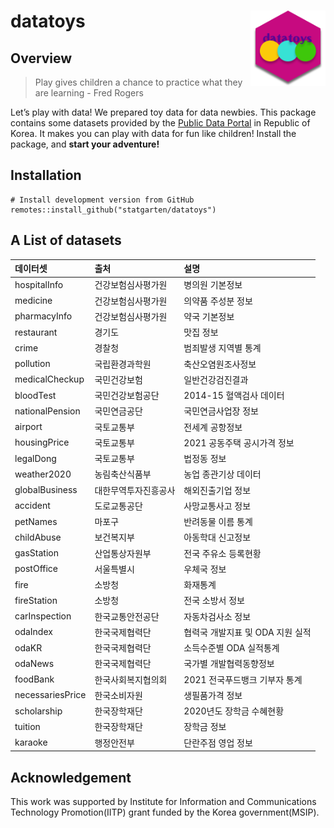 
<!-- README.md is generated from README.Rmd. Please edit that file -->

# datatoys <img src="man/figures/logo.png" align="right" width="120" />

## Overview

> Play gives children a chance to practice what they are learning - Fred
> Rogers

Let’s play with data! We prepared toy data for data newbies. This
package contains some datasets provided by the [Public Data
Portal](https://data.go.kr) in Republic of Korea. It makes you can play
with data for fun like children! Install the package, and **start your
adventure!**

## Installation

    # Install development version from GitHub
    remotes::install_github("statgarten/datatoys")

## A List of datasets

| 데이터셋         | 출처                 | 설명                             |
|:-----------------|:---------------------|:---------------------------------|
| hospitalInfo     | 건강보험심사평가원   | 병의원 기본정보                  |
| medicine         | 건강보험심사평가원   | 의약품 주성분 정보               |
| pharmacyInfo     | 건강보험심사평가원   | 약국 기본정보                    |
| restaurant       | 경기도               | 맛집 정보                        |
| crime            | 경찰청               | 범죄발생 지역별 통계             |
| pollution        | 국립환경과학원       | 축산오염원조사정보               |
| medicalCheckup   | 국민건강보험         | 일반건강검진결과                 |
| bloodTest        | 국민건강보험공단     | 2014-15 혈액검사 데이터          |
| nationalPension  | 국민연금공단         | 국민연금사업장 정보              |
| airport          | 국토교통부           | 전세계 공항정보                  |
| housingPrice     | 국토교통부           | 2021 공동주택 공시가격 정보      |
| legalDong        | 국토교통부           | 법정동 정보                      |
| weather2020      | 농림축산식품부       | 농업 종관기상 데이터             |
| globalBusiness   | 대한무역투자진흥공사 | 해외진출기업 정보                |
| accident         | 도로교통공단         | 사망교통사고 정보                |
| petNames         | 마포구               | 반려동물 이름 통계               |
| childAbuse       | 보건복지부           | 아동학대 신고정보                |
| gasStation       | 산업통상자원부       | 전국 주유소 등록현황             |
| postOffice       | 서울특별시           | 우체국 정보                      |
| fire             | 소방청               | 화재통계                         |
| fireStation      | 소방청               | 전국 소방서 정보                 |
| carInspection    | 한국교통안전공단     | 자동차검사소 정보                |
| odaIndex         | 한국국제협력단       | 협력국 개발지표 및 ODA 지원 실적 |
| odaKR            | 한국국제협력단       | 소득수준별 ODA 실적통계          |
| odaNews          | 한국국제협력단       | 국가별 개발협력동향정보          |
| foodBank         | 한국사회복지협의회   | 2021 전국푸드뱅크 기부자 통계    |
| necessariesPrice | 한국소비자원         | 생필품가격 정보                  |
| scholarship      | 한국장학재단         | 2020년도 장학금 수혜현황         |
| tuition          | 한국장학재단         | 장학금 정보                      |
| karaoke          | 행정안전부           | 단란주점 영업 정보               |

## Acknowledgement

This work was supported by Institute for Information and Communications
Technology Promotion(IITP) grant funded by the Korea government(MSIP).
